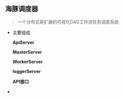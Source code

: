 ## 海豚调度器

> 一个分布式易扩展的可视化DAG工作流任务调度系统

- 主要组成

  **ApiServer**

  **MasterServer**

  **WorkerServer**

  **loggerServer**

  **API接口**

- 
